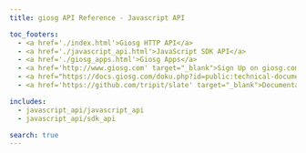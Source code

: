 ```yaml
---
title: giosg API Reference - Javascript API

toc_footers:
  - <a href='./index.html'>Giosg HTTP API</a>
  - <a href='./javascript_api.html'>JavaScript SDK API</a>
  - <a href='./giosg_apps.html'>Giosg Apps</a>
  - <a href='http://www.giosg.com' target="_blank">Sign Up on giosg.com</a>
  - <a href="https://docs.giosg.com/doku.php?id=public:technical-documentation:backend-api" target="_blank">Old API documentation</a>
  - <a href='https://github.com/tripit/slate' target="_blank">Documentation Powered by Slate</a>

includes:
  - javascript_api/javascript_api
  - javascript_api/sdk_api

search: true
---
```

